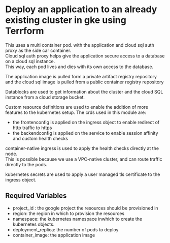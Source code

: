 # Deploy an application to an already existing cluster in gke using Terrform
This uses a multi container pod. with the application and cloud sql auth proxy as the side car container.<br />
Cloud sql auth proxy helps give the application secure access to a database on a cloud sql instance. <br />
This way, each pod lives and dies with its own access to the database.

The application image is pulled form a private artifact registry repository and the cloud sql image is pulled from a
 public container registry repository

Datablocks are used to get information about the cluster and the cloud SQL instance from a cloud storage bucket.

Custom resource definitions are used to  enable the addition of more features to the kubernetes setup.
The crds used in this module are:
 * the frontenconfig is applied on the ingress object to enable redirect of http traffic to https
 * the backendconfig is applied on the service to enable session affinity and custom health checks

container-native ingress is used to apply the health checks directly at the node. <br />
This is possible because we use a VPC-native cluster, and can route traffic directly to the pods.

kubernetes secrets are used to apply a user managed tls certificate to the ingress object.

## Required Variables
* project_id : the google project the resources should be provisioned in
* region: the region in which to provision the resources
* namespace: the kubernetes namespace inwhich to create the kubernetes objects.
* deployment_replica: the number of pods to deploy
* container_image: the application image



